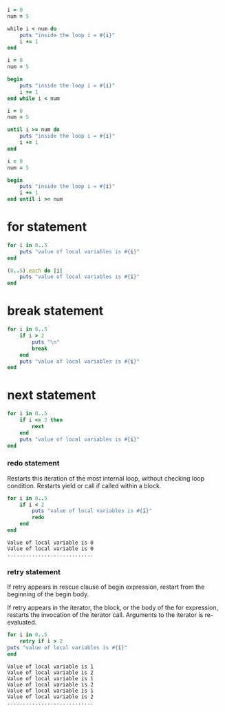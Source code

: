 ```ruby
i = 0
num = 5

while i < num do
    puts "inside the loop i = #{i}"
    i += 1
end
```

```ruby
i = 0
num = 5

begin
    puts "inside the loop i = #{i}"
    i += 1
end while i < num
```

```ruby
i = 0
num = 5

until i >= num do
    puts "inside the loop i = #{i}"
    i += 1
end
```

```ruby
i = 0
num = 5

begin
    puts "inside the loop i = #{i}"
    i += 1
end until i >= num
```

# for statement

```ruby
for i in 0..5
    puts "value of local variables is #{i}"
end

(0..5).each do |i|
    puts "value of local variables is #{i}"
end
```

# break statement

```ruby
for i in 0..5
    if i > 2
        puts "\n"
        break
    end
    puts "value of local variables is #{i}"
end
```

# next statement

```ruby
for i in 0..5
    if i <= 2 then
        next
    end
    puts "value of local variables is #{i}"
end
```

### redo statement

Restarts this iteration of the most internal loop, without checking loop condition. Restarts yield or call if called within a block.

```ruby
for i in 0..5
    if i < 2
        puts "value of local variables is #{i}"
        redo
    end
end
```

```
Value of local variable is 0
Value of local variable is 0
............................
```

### retry statement

If retry appears in rescue clause of begin expression, restart from the beginning of the begin body.

If retry appears in the iterator, the block, or the body of the for expression, restarts the invocation of the iterator call. Arguments to the iterator is re-evaluated.

```ruby
for i in 0..5
    retry if i > 2
puts "value of local variables is #{i}"
end
```

```
Value of local variable is 1
Value of local variable is 2
Value of local variable is 1
Value of local variable is 2
Value of local variable is 1
Value of local variable is 2
............................
```
